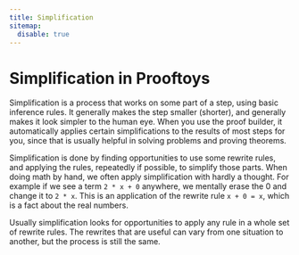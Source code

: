 ```yaml
---
title: Simplification
sitemap:
  disable: true
---
```

# Simplification in Prooftoys

Simplification is a process that works on some part of a step, using
basic inference rules.  It generally makes the step smaller (shorter),
and generally makes it look simpler to the human eye.  When you use
the proof builder, it automatically applies certain simplifications to
the results of most steps for you, since that is usually helpful in
solving problems and proving theorems.

Simplification is done by finding opportunities to use some rewrite
rules, and applying the rules, repeatedly if possible, to simplify
those parts.  When doing math by hand, we often apply simplification
with hardly a thought.  For example if we see a term `2 * x + 0`
anywhere, we mentally erase the 0 and change it to `2 * x`.  This is
an application of the rewrite rule `x + 0 = x`, which is a fact about
the real numbers.

Usually simplification looks for opportunities to apply any rule in a
whole set of rewrite rules.  The rewrites that are useful can vary
from one situation to another, but the process is still the same.
